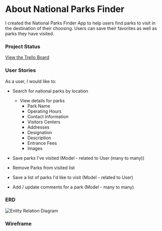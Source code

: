 # About National Parks Finder
I created the National Parks Finder App to help users find parks to visit in the destination of their choosing. Users can save their favorites as well as parks they have visited.

### Project Status
[View the Trello Board](https://trello.com/b/GMDSY876)

### User Stories
As a user, I would like to:
* Search for national parks by location
  * View details for parks
    * Park Name
    * Operating Hours
    * Contact Information
    * Visitors Centers
    * Addresses
    * Designation
    * Description
    * Entrance Fees
    * Images

* Save parks I've visited (Model - related to User (many to many))
* Remove Parks from visited list
* Save a list of parks I'd like to visit (Model - related to User)
* Add / update comments for a park (Model - many to many) 

### ERD
![Entity Relation Diagram](https://i.imgur.com/MX9niak.png)

### Wireframe